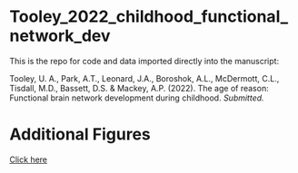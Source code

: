 # Tooley_2022_childhood_functional_network_dev

This is the repo for code and data imported directly into the manuscript:

Tooley, U. A., Park, A.T., Leonard, J.A., Boroshok, A.L., McDermott, C.L., Tisdall, M.D., Bassett, D.S. & Mackey, A.P. (2022). The age of reason: Functional brain network development during childhood. *Submitted.*

# Additional Figures
[Click here](https://github.com/utooley/Tooley_2022_childhood_functional_network_dev/blob/main/Additional_figures.pdf)


